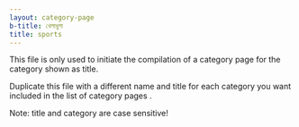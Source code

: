 ```yaml
---
layout: category-page
b-title: খেলাধুলা
title: sports
---
```


This file is only used to initiate the compilation of a category page for the category shown as title.

Duplicate this file with a different name and title for each category you want included in the list of category pages .

Note: title and category are case sensitive!